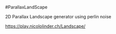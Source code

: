 #ParallaxLandScape

2D Parallax Landscape generator using perlin noise

https://play.nicololinder.ch/Landscape/
